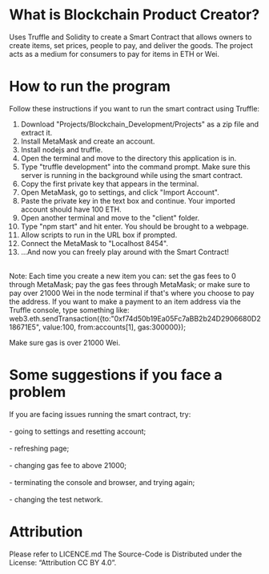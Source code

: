 # What is Blockchain Product Creator?
Uses Truffle and Solidity to create a Smart Contract that allows owners to create items, set prices, people to pay, and deliver the goods. The project acts as a medium for consumers to pay for items in ETH or Wei.

# How to run the program
Follow these instructions if you want to run the smart contract using Truffle:<br>
1. Download "Projects/Blockchain_Development/Projects" as a zip file and extract it.<br>
2. Install MetaMask and create an account.<br>
3. Install nodejs and truffle.<br>
4. Open the terminal and move to the directory this application is in.<br>
5. Type "truffle development" into the command prompt. Make sure this server is running in the background while using the smart contract. <br>
6. Copy the first private key that appears in the terminal. <br>
7. Open MetaMask, go to settings, and click "Import Account".<br>
8. Paste the private key in the text box and continue. Your imported account should have 100 ETH.<br>
9. Open another terminal and move to the "client" folder.<br>
10. Type "npm start" and hit enter. You should be brought to a webpage.<br>
11. Allow scripts to run in the URL box if prompted.<br>
12. Connect the MetaMask to "Localhost 8454".<br>
13. ...And now you can freely play around with the Smart Contract!<br></br>

Note: Each time you create a new item you can: set the gas fees to 0 through MetaMask; pay the gas fees through MetaMask; or make sure to pay over 21000 Wei in the node terminal if that's where you choose to pay the address.
If you want to make a payment to an item address via the Truffle console, type something like:
web3.eth.sendTransaction({to:"0xf74d50b19Ea05Fc7aBB2b24D2906680D218671E5", value:100, from:accounts[1], gas:300000});

Make sure gas is over 21000 Wei.

# Some suggestions if you face a problem
If you are facing issues running the smart contract, try:<br></br>
    - going to settings and resetting account;<br></br>
    - refreshing page;<br></br>
    - changing gas fee to above 21000;<br></br>
    - terminating the console and browser, and trying again;<br></br>
    - changing the test network.
    
 # Attribution
 Please refer to LICENCE.md
 The Source-Code is Distributed under the License: “Attribution CC BY 4.0”.
